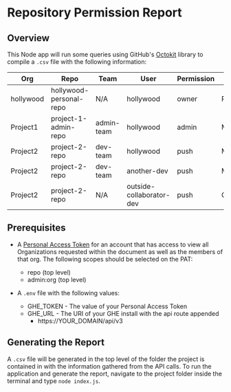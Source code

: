 # Repository Permission Report

## Overview

This Node app will run some queries using GitHub's [Octokit](https://github.com/octokit/rest.js) library to compile a `.csv` file with the following information:

| Org | Repo | Team | User | Permission | Type |
| ---- | ---- | ---- | ---- | ---- | ---- |
| hollywood | hollywood-personal-repo | N/A | hollywood | owner | PERSONAL |
| Project1 | project-1-admin-repo | admin-team | hollywood | admin | MEMBER |
| Project2 | project-2-repo | dev-team | hollywood | push | MEMBER |
| Project2 | project-2-repo | dev-team | another-dev | push | MEMBER |
| Project2 | project-2-repo | N/A | outside-collaborator-dev | push | COLLAB |

## Prerequisites

- A [Personal Access Token](https://help.github.com/articles/authorizing-a-personal-access-token-for-use-with-a-saml-single-sign-on-organization/) for an account that has access to view all Organizations requested within the document as well as the members of that org. The following scopes should be selected on the PAT:
  - repo (top level)
  - admin:org (top level)

- A `.env` file with the following values:
  - GHE_TOKEN - The value of your Personal Access Token
  - GHE_URL - The URI of your GHE install with the api route appended
    - https://YOUR_DOMAIN/api/v3

## Generating the Report

A `.csv` file will be generated in the top level of the folder the project is contained in with the information gathered from the API calls. To run the application and generate the report, navigate to the project folder inside the terminal and type `node index.js`.
  